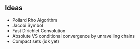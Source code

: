 ## Ideas

* Pollard Rho Algorithm
* Jacobi Symbol
* Fast Dirichlet Convolution
* Absolute VS conditional convergence by unravelling chains
* Compact sets (idk yet)